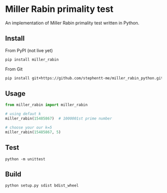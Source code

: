 # Miller Rabin primality test

An implementation of Miller Rabin primality test written in Python.

## Install

From PyPI (not live yet)

```bash
pip install miller_rabin
```

From Git

```bash
pip install git+https://github.com/stephentt-me/miller_rabin_python.git
```

## Usage

```python
from miller_rabin import miller_rabin

# using defaut k
miller_rabin(15485867)  # 1000001st prime number

# choose your our k=5
miller_rabin(15485867, 5)
```

## Test

```
python -m unittest
```

## Build

```
python setup.py sdist bdist_wheel
```